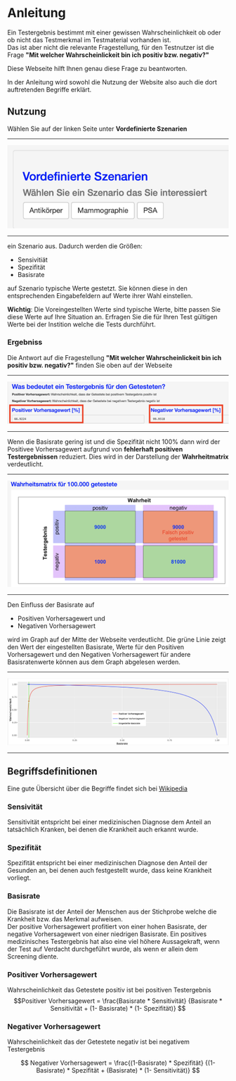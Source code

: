 # Anleitung

Ein Testergebnis bestimmt mit einer gewissen Wahrscheinlichkeit ob oder ob nicht das Testmerkmal im Testmaterial vorhanden ist.  
Das ist aber nicht die relevante Fragestellung, für den Testnutzer ist die Frage **"Mit welcher Wahrscheinlickeit bin ich positiv bzw. negativ?"**

Diese Webseite hilft Ihnen genau diese Frage zu beantworten.

In der Anleitung wird sowohl die Nutzung der Website also auch die dort auftretenden Begriffe erklärt.
## Nutzung
Wählen Sie auf der linken Seite unter **Vordefinierte Szenarien**  

--- 

!["images/vordefnierteSzenarien.png"](images/vordefnierteSzenarien.png)

---

 ein Szenario aus. Dadurch werden die Größen:  
- Sensivitiät  
- Spezifität  
- Basisrate  

auf Szenario typische Werte gestetzt. Sie können diese in den entsprechenden Eingabefeldern auf Werte ihrer Wahl einstellen.

**Wichtig**: Die Voreingestellten Werte sind typische Werte, bitte passen Sie diese Werte auf Ihre Situation an. Erfragen Sie die für Ihren Test gültigen Werte bei der Instition welche die Tests durchführt.

### Ergebniss

Die Antwort auf die Fragestellung  **"Mit welcher Wahrscheinlickeit bin ich positiv bzw. negativ?"** finden Sie oben auf der Webseite 

***

!["images/ergebnis.png"](images/ergebnis.png)

***
 
Wenn die Basisrate gering ist und die Spezifität nicht 100% dann wird der Positivee Vorhersagewert aufgrund von **fehlerhaft positiven Testergebnissen** reduziert. Dies wird in der Darstellung der **Wahrheitmatrix** verdeutlicht.

***

!["images/wahrheitsmatrix.png"](images/wahrheitsmatrix.png)

***

Den Einfluss der Basisrate auf  
- Positiven Vorhersagewert und   
- Negativen Vorhersagewert 

wird im Graph auf der Mitte der Webseite verdeutlicht. Die grüne Linie zeigt den Wert der eingestellten Basisrate, Werte für den Positiven Vorhersagewert und den  Negativen Vorhersagewert für andere Basisratenwerte können aus dem Graph abgelesen werden.

***

!["images/basisratePlot.png"](images/basisratePlot.png)

***

##  Begriffsdefinitionen
Eine gute Übersicht über die Begriffe findet sich bei [Wikipedia](https://de.wikipedia.org/wiki/Beurteilung_eines_binären_Klassifikators#Sensitivität_und_Falsch-negativ-Rate)

### Sensivität 

Sensitivität entspricht bei einer medizinischen Diagnose dem Anteil an tatsächlich Kranken, bei denen die Krankheit auch erkannt wurde.

### Spezifität

Spezifität entspricht bei einer medizinischen Diagnose den Anteil der Gesunden an, bei denen auch festgestellt wurde, dass keine Krankheit vorliegt.

### Basisrate

Die Basisrate ist der Anteil der Menschen aus der Stichprobe welche die Krankheit bzw. das Merkmal aufweisen.  
Der positive Vorhersagewert profitiert von einer hohen Basisrate, der negative Vorhersagewert von einer niedrigen Basisrate. Ein positives medizinisches Testergebnis hat also eine viel höhere Aussagekraft, wenn der Test auf Verdacht durchgeführt wurde, als wenn er allein dem Screening diente.

### Positiver Vorhersagewert
 Wahrscheinlichkeit das Getestete positiv ist bei positiven Testergebnis  
$$Positiver Vorhersagewert = \frac{Basisrate * Sensitivität}
{Basisrate * Sensitivität + (1- Basisrate) * (1- Spezifität)} $$

### Negativer Vorhersagewert
 Wahrscheinlichkeit das der Getestete negativ ist bei negativem Testergebnis

$$ Negativer Vorhersagewert = \frac{(1-Basisrate) * Spezifität}
{(1-Basisrate) * Spezifität + (Basisrate) * (1- Sensitivität)} $$